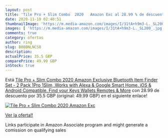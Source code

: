 ```yaml
---
layout: post
title: 'Tile Pro + Slim Combo  2020   Amazon Exc al 28.99 % de descuento'
date: 2020-11-19 02:40:51
thumbnailImage: 'https://m.media-amazon.com/images/I/31tA+h9m3-L._SL200_.jpg'
images: [ 'https://m.media-amazon.com/images/I/31tA+h9m3-L._SL200_.jpg' ]
comments: true
category: ofertas
author: ring
slug: B08BNLNCS8
description:
actualPrice: 35.5 GBP
comparePrice: 49.99 GBP
inStock: true
---
```


Está [Tile Pro + Slim Combo  2020   Amazon Exclusive  Bluetooth Item Finder Set - 2 Pack  1Pro  1Slim .Works with Alexa & Google Smart Home. iOS & Android Compatible. Find your Keys  Wallets  Remotes & More](https://www.amazon.co.uk/dp/B08BNLNCS8/?tag=tolees0a-21) con 28.99 de descuento por 35.5 GBP (original: 49.99 GBP) en el siguiente enlace!

[![Tile Pro + Slim Combo  2020   Amazon Exc](https://m.media-amazon.com/images/I/31tA+h9m3-L._SL200_.jpg)](https://www.amazon.co.uk/dp/B08BNLNCS8/?tag=tolees0a-21)

[Ver la oferta!!](https://www.amazon.co.uk/dp/B08BNLNCS8/?tag=tolees0a-21)

Links participate in Amazon Associate program and might generate a comission on qualifying sales


